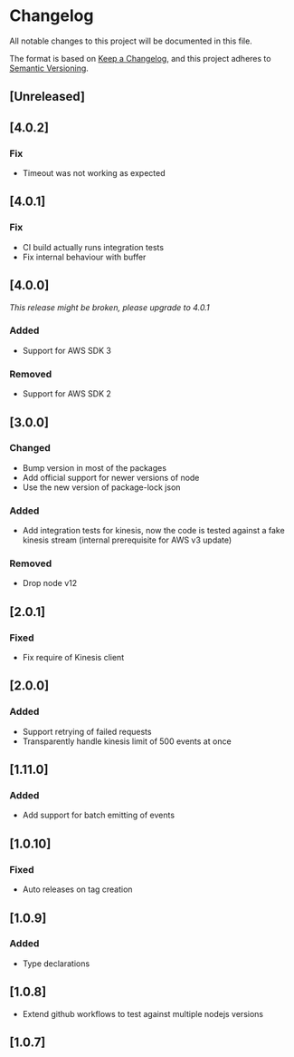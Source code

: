 # Changelog

All notable changes to this project will be documented in this file.

The format is based on [Keep a Changelog](https://keepachangelog.com/en/1.0.0/),
and this project adheres to [Semantic Versioning](https://semver.org/spec/v2.0.0.html).

## [Unreleased]
## [4.0.2]

### Fix
- Timeout was not working as expected

## [4.0.1]

### Fix
- CI build actually runs integration tests
- Fix internal behaviour with buffer

## [4.0.0]

*This release might be broken, please upgrade to 4.0.1*

### Added
- Support for AWS SDK 3

### Removed

- Support for AWS SDK 2

## [3.0.0]

### Changed

- Bump version in most of the packages
- Add official support for newer versions of node
- Use the new version of package-lock json

### Added
- Add integration tests for kinesis, now the code is tested against a  fake kinesis stream (internal prerequisite for AWS v3 update)

### Removed

- Drop node v12

## [2.0.1]

### Fixed

- Fix require of Kinesis client

## [2.0.0]

### Added

- Support retrying of failed requests
- Transparently handle kinesis limit of 500 events at once

## [1.11.0]

### Added

- Add support for batch emitting of events

## [1.0.10]

### Fixed

- Auto releases on tag creation

## [1.0.9]

### Added

- Type declarations

## [1.0.8]

- Extend github workflows to test against multiple nodejs versions

## [1.0.7]
